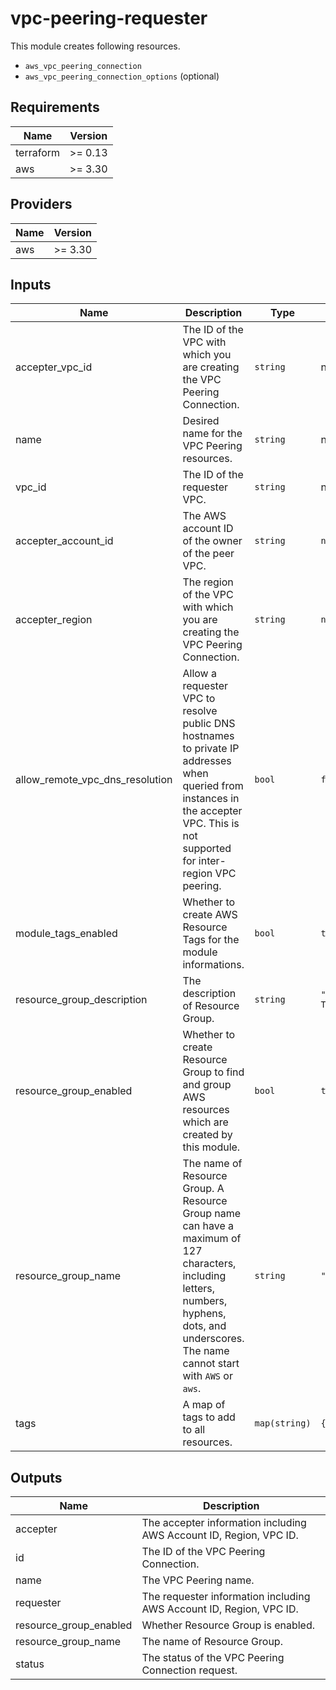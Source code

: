 # vpc-peering-requester

This module creates following resources.

- `aws_vpc_peering_connection`
- `aws_vpc_peering_connection_options` (optional)

<!-- BEGINNING OF PRE-COMMIT-TERRAFORM DOCS HOOK -->
## Requirements

| Name | Version |
|------|---------|
| terraform | >= 0.13 |
| aws | >= 3.30 |

## Providers

| Name | Version |
|------|---------|
| aws | >= 3.30 |

## Inputs

| Name | Description | Type | Default | Required |
|------|-------------|------|---------|:--------:|
| accepter\_vpc\_id | The ID of the VPC with which you are creating the VPC Peering Connection. | `string` | n/a | yes |
| name | Desired name for the VPC Peering resources. | `string` | n/a | yes |
| vpc\_id | The ID of the requester VPC. | `string` | n/a | yes |
| accepter\_account\_id | The AWS account ID of the owner of the peer VPC. | `string` | `null` | no |
| accepter\_region | The region of the VPC with which you are creating the VPC Peering Connection. | `string` | `null` | no |
| allow\_remote\_vpc\_dns\_resolution | Allow a requester VPC to resolve public DNS hostnames to private IP addresses when queried from instances in the accepter VPC. This is not supported for inter-region VPC peering. | `bool` | `false` | no |
| module\_tags\_enabled | Whether to create AWS Resource Tags for the module informations. | `bool` | `true` | no |
| resource\_group\_description | The description of Resource Group. | `string` | `"Managed by Terraform."` | no |
| resource\_group\_enabled | Whether to create Resource Group to find and group AWS resources which are created by this module. | `bool` | `true` | no |
| resource\_group\_name | The name of Resource Group. A Resource Group name can have a maximum of 127 characters, including letters, numbers, hyphens, dots, and underscores. The name cannot start with `AWS` or `aws`. | `string` | `""` | no |
| tags | A map of tags to add to all resources. | `map(string)` | `{}` | no |

## Outputs

| Name | Description |
|------|-------------|
| accepter | The accepter information including AWS Account ID, Region, VPC ID. |
| id | The ID of the VPC Peering Connection. |
| name | The VPC Peering name. |
| requester | The requester information including AWS Account ID, Region, VPC ID. |
| resource\_group\_enabled | Whether Resource Group is enabled. |
| resource\_group\_name | The name of Resource Group. |
| status | The status of the VPC Peering Connection request. |

<!-- END OF PRE-COMMIT-TERRAFORM DOCS HOOK -->
